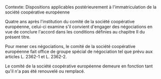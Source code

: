 Contexte: Dispositions applicables postérieurement à l'immatriculation de la société coopérative européenne

Quatre ans après l'institution du comité de la société coopérative européenne, celui-ci examine s'il convient d'engager des négociations en vue de conclure l'accord dans les conditions définies au chapitre II du présent titre.

Pour mener ces négociations, le comité de la société coopérative européenne fait office de groupe spécial de négociation tel que prévu aux articles L. 2362-1 et L. 2362-2.

Le comité de la société coopérative européenne demeure en fonction tant qu'il n'a pas été renouvelé ou remplacé.